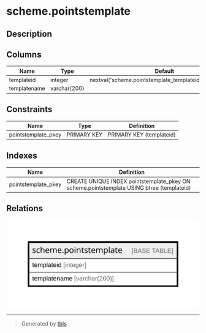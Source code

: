 # scheme.pointstemplate

## Description

## Columns

| Name | Type | Default | Nullable | Children | Parents | Comment |
| ---- | ---- | ------- | -------- | -------- | ------- | ------- |
| templateid | integer | nextval('scheme.pointstemplate_templateid_seq'::regclass) | false |  |  |  |
| templatename | varchar(200) |  | true |  |  |  |

## Constraints

| Name | Type | Definition |
| ---- | ---- | ---------- |
| pointstemplate_pkey | PRIMARY KEY | PRIMARY KEY (templateid) |

## Indexes

| Name | Definition |
| ---- | ---------- |
| pointstemplate_pkey | CREATE UNIQUE INDEX pointstemplate_pkey ON scheme.pointstemplate USING btree (templateid) |

## Relations

![er](scheme.pointstemplate.svg)

---

> Generated by [tbls](https://github.com/k1LoW/tbls)
